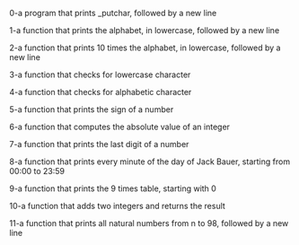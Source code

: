 0-a program that prints _putchar, followed by a new line

1-a function that prints the alphabet, in lowercase, followed by a new line

2-a function that prints 10 times the alphabet, in lowercase, followed by a new line

3-a function that checks for lowercase character

4-a function that checks for alphabetic character

5-a function that prints the sign of a number

6-a function that computes the absolute value of an integer

7-a function that prints the last digit of a number

8-a function that prints every minute of the day of Jack Bauer, starting from 00:00 to 23:59

9-a function that prints the 9 times table, starting with 0

10-a function that adds two integers and returns the result

11-a function that prints all natural numbers from n to 98, followed by a new line
